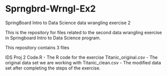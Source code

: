 # Sprngbrd-Wrngl-Ex2
SpringBoard Intro to Data Science data wrangling exercise 2

This is the repository for files related to the second data wrangling exercise in Springboard Intro to Data Science program.

This repository contains 3 files

IDS Proj 2 Code.R - The R code for the exercise
Titanic_original.csv - The original data set we are working with
Titanic_clean.csv - The modified data set after completing the steps of the exercise.
